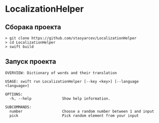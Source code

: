 # LocalizationHelper

## Сборака проекта

```
> git clone https://github.com/stasyarcev/LocalizationHelper
> cd LocalizationHelper
> swift build
```

## Запуск проекта
```
OVERVIEW: Dictionary of words and their translation

USAGE: swift run LocalizationHelper [--key <key>] [--language <language>]

OPTIONS:
  -h, --help              Show help information.

SUBCOMMANDS:
  number                  Choose a random number between 1 and input
  pick                    Pick random element from your input


```
